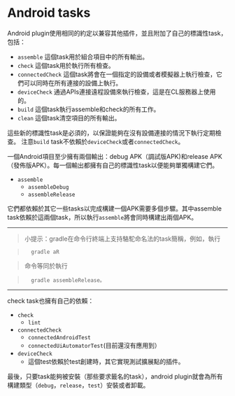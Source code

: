 # Android tasks

Android plugin使用相同的約定以兼容其他插件，並且附加了自己的標識性task，包括：
* `assemble`
這個task用於組合項目中的所有輸出。
* `check`
這個task用於執行所有檢查。
* `connectedCheck`
這個task將會在一個指定的設備或者模擬器上執行檢查，它們可以同時在所有連接的設備上執行。
* `deviceCheck`
通過APIs連接遠程設備來執行檢查，這是在CL服務器上使用的。
* `build`
這個task執行assemble和check的所有工作。
* `clean`
這個task清空項目的所有輸出。

這些新的標識性task是必須的，以保證能夠在沒有設備連接的情況下執行定期檢查。
注意`build` task不依賴於`deviceCheck`或者`connectedCheck`。

一個Android項目至少擁有兩個輸出：debug APK（調試版APK)和release APK（發佈版APK）。每一個輸出都擁有自己的標識性task以便能夠單獨構建它們。
* `assemble`
    * `assembleDebug`
    * `assembleRelease`

它們都依賴於其它一些tasks以完成構建一個APK需要多個步驟。其中assemble task依賴於這兩個task，所以執行`assemble`將會同時構建出兩個APK。

---

> 小提示：gradle在命令行終端上支持駱駝命名法的task簡稱，例如，執行

>       gradle aR

> 命令等同於執行

>       gradle assembleRelease。

---

check task也擁有自己的依賴：
* `check`
    * `lint`
* `connectedCheck`
    * `connectedAndroidTest`
    * `connectedUiAutomatorTest`(目前還沒有應用到）
* `deviceCheck`
    * 這個test依賴於test創建時，其它實現測試擴展點的插件。

最後，只要task能夠被安裝（那些要求籤名的task），android plugin就會為所有構建類型（`debug`，`release`，`test`）安裝或者卸載。
